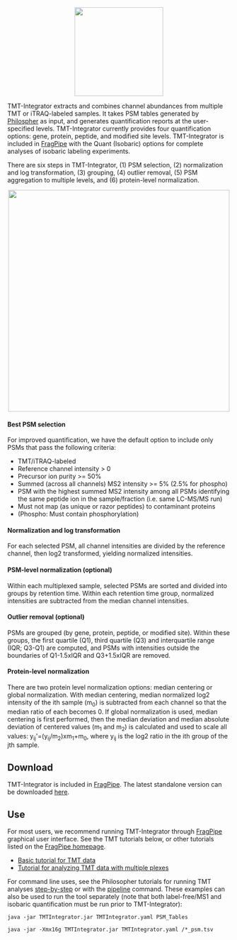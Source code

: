 <div align="center">
<img src="https://raw.githubusercontent.com/Nesvilab/FragPipe/gh-pages/images/TMT-I_logo_transparent.png" width="200px"/>
</div>

TMT-Integrator extracts and combines channel abundances from multiple TMT or iTRAQ-labeled samples. It takes PSM tables generated by [Philospher](https://philosopher.nesvilab.org/) as input, and generates quantification reports at the user-specified levels. TMT-Integrator currently provides four quantification options: gene, protein, peptide, and modified site levels. TMT-Integrator is included in [FragPipe](https://fragpipe.nesvilab.org/) with the Quant (Isobaric) options for complete analyses of isobaric labeling experiments.

There are six steps in TMT-Integrator, (1) PSM selection, (2) normalization and log transformation, (3) grouping, (4) outlier removal, (5) PSM aggregation to multiple levels, and (6) protein-level normalization.

<div align="center">
<img src="https://raw.githubusercontent.com/Nesvilab/FragPipe/gh-pages/images/TMT-I_overview_transparent.png" width="500px"/>
</div>

#### Best PSM selection

For improved quantification, we have the default option to include only PSMs that pass the following criteria:

* TMT/iTRAQ-labeled
* Reference channel intensity > 0
* Precursor ion purity >= 50%
* Summed (across all channels) MS2 intensity >= 5% (2.5% for phospho)
* PSM with the highest summed MS2 intensity among all PSMs identifying the same peptide ion in the sample/fraction (i.e. same LC-MS/MS run)
* Must not map (as unique or razor peptides) to contaminant proteins
* (Phospho: Must contain phosphorylation)


####	Normalization and log transformation
For each selected PSM, all channel intensities are divided by the reference channel, then log2 transformed, yielding normalized intensities.


####	PSM-level normalization (optional)
Within each multiplexed sample, selected PSMs are sorted and divided into groups by retention time. Within each retention time group, normalized intensities are subtracted from the median channel intensities.


####	Outlier removal (optional)
PSMs are grouped (by gene, protein, peptide, or modified site). Within these groups, the first quartile (Q1), third quartile (Q3) and interquartile range (IQR; Q3-Q1) are computed, and PSMs with intensities outside the boundaries of Q1-1.5xIQR and Q3+1.5xIQR are removed.


####	Protein-level normalization
There are two protein level normalization options: median centering or global normalization. With median centering, median normalized log2 intensity of the ith sample (m<sub>0</sub>) is subtracted from each channel so that the median ratio of each becomes 0. If global normalization is used, median centering is first performed, then the median deviation and median absolute deviation of centered values (m<sub>1</sub> and m<sub>2</sub>) is calculated and used to scale all values: y<sub>ij</sub>'=(y<sub>ij</sub>/m<sub>2</sub>)xm<sub>1</sub>+m<sub>0</sub>, where y<sub>ij</sub> is the log2 ratio in the ith group of the jth sample.                                                                           

## Download
TMT-Integrator is included in [FragPipe](https://fragpipe.nesvilab.org/). The latest standalone version can be downloaded [here](https://github.com/Nesvilab/TMT-Integrator/releases/latest).


## Use
For most users, we recommend running TMT-Integrator through [FragPipe](https://fragpipe.nesvilab.org/) graphical user interface. See the TMT tutorials below, or other tutorials listed on the [FragPipe homepage](https://fragpipe.nesvilab.org/).
- [Basic tutorial for TMT data](https://msfragger.nesvilab.org/tutorial_tmt.html)
- [Tutorial for analyzing TMT data with multiple plexes](https://msfragger.nesvilab.org/tutorial_tmt-2plexes.html)


For command line uses, see the Philosopher tutorials for running TMT analyses [step-by-step](https://github.com/Nesvilab/philosopher/wiki/Step-by-step-TMT-analysis) or with the [pipeline](https://github.com/Nesvilab/philosopher/wiki/Pipeline-mode-for-TMT-analysis) command. These examples can also be used to run the tool separately (note that both label-free/MS1 and isobaric quantification must be run prior to TMT-Integrator): 

`java -jar TMTIntegrator.jar TMTIntegrator.yaml PSM_Tables`

`java -jar -Xmx16g TMTIntegrator.jar TMTIntegrator.yaml /*_psm.tsv`
